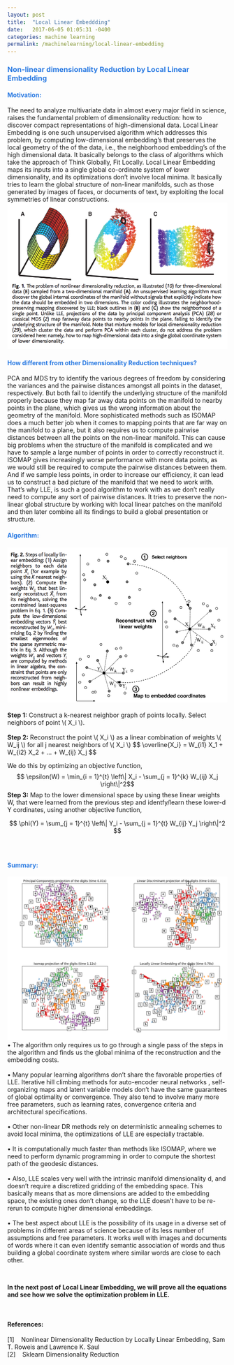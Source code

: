 ```yaml
---
layout: post
title:  "Local Linear Embeddding"
date:   2017-06-05 01:05:31 -0400
categories: machine learning
permalink: /machinelearning/local-linear-embedding
---
```



<h3 style="color:#2a7ae2"> Non-linear dimensionality Reduction by Local Linear Embedding </h3>
<section>
<h4 style="color:#2a7ae2">Motivation:</h4>
<p> The need to analyze multivariate data in almost every major field in science, raises the fundamental problem of dimensionality reduction: how to discover compact representations of high-dimensional data. Local Linear Embedding is one such unsupervised algorithm which addresses this problem, by computing low-dimensional embedding’s that preserves the local geometry of the of the data, i.e., the neighborhood embedding’s of the high dimensional data. It basically belongs to the class of algorithms which take the approach of Think Globally, Fit Locally. 
Local Linear Embedding maps its inputs into a single global co-ordinate system of lower dimensionality, and its optimizations don’t involve local minima. It basically tries to learn the global structure of non-linear manifolds, such as those generated by images of faces, or documents of text, by exploiting the local symmetries of linear constructions.
<img src="/assets/images/machine-learning/local-linear1.png">
</p>
</section>

<section>

<h4 style="color:#2a7ae2">How different from other Dimensionality Reduction techniques? </h4>
<p>
PCA and MDS try to identify the various degrees of freedom by considering the variances and the pairwise distances amongst all points in the dataset, respectively. But both fail to identify the underlying structure of the manifold properly because they map far away data points on the manifold to nearby points in the plane, which gives us the wrong information about the geometry of the manifold. 
More sophisticated methods such as ISOMAP does a much better job when it comes to mapping points that are far way on the manifold to a plane, but it also requires us to compute pairwise distances between all the points on the non-linear manifold. This can cause big problems when the structure of the manifold is complicated and we have to sample a large number of points in order to correctly reconstruct it. ISOMAP gives increasingly worse performance with more data points, as we would still be required to compute the pairwise distances between them. And if we sample less points, in order to increase our efficiency, it can lead us to construct a bad picture of the manifold that we need to work with. 
That’s why LLE, is such a good algorithm to work with as we don’t really need to compute any sort of pairwise distances. It tries to preserve the non-linear global structure by working with local linear patches on the manifold and then later combine all its findings to build a global presentation or structure. 
</p>
</section>

<section>

<h4 style="color:#2a7ae2">Algorithm: </h4>
<p>
<img src="/assets/images/machine-learning/local-linear2.png">
<br>
<br>
<strong>Step 1:</strong> Construct a k-nearest neighbor graph of points locally. Select neighbors of point \( X_i \). <br><br>
<strong>Step 2:</strong> Reconstruct the point \( X_i \) as a linear combination of weights \( W_ij \) for all j nearest neighbors of \( X_i \)
$$ \overline{X_i} = W_{i1} X_1 + W_{i2} X_2 + ... + W_{ij} X_j  $$

We do this by optimizing an objective function, 
$$ \epsilon(W) =  \min_{i = 1}^{t}  \left\| X_i - \sum_{j = 1}^{k} W_{ij} X_j \right\|^2$$
<strong>Step 3:</strong> Map to the lower dimensional space by using these linear weights W, that were learned from the previous step and identfy/learn these lower-d Y cordinates, using another objective function,

$$ \phi(Y) = \sum_{j = 1}^{t} \left\| Y_i - \sum_{j = 1}^{t} W_{ij} Y_j \right\|^2 $$
<br><br>
</p>
</section>

<section>
<h4 style="color:#2a7ae2">Summary:</h4>
<p>  
<img src="/assets/images/machine-learning/lle-comparison.png">
<br>
•	The algorithm only requires us to go through a single pass of the steps in the algorithm and finds us the global minima of the reconstruction and the embedding costs. <br><br>
•	Many popular learning algorithms don’t share the favorable properties of LLE. Iterative hill climbing methods for auto-encoder neural networks , self-organizing maps and latent variable models don’t have the same guarantees of global optimality or convergence. They also tend to involve many more free parameters, such as learning rates, convergence criteria and architectural specifications.  <br><br>
•	Other non-linear DR methods rely on deterministic annealing schemes to avoid local minima, the optimizations of LLE are especially tractable. <br><br>
•	It is computationally much faster than methods like ISOMAP, where we need to perform dynamic programming in order to compute the shortest path of the geodesic distances. <br><br>
•	Also, LLE scales very well with the intrinsic manifold dimensionality d, and doesn’t require a discretized gridding of the embedding space. This basically means that as more dimensions are added to the embedding space, the existing ones don’t change, so the LLE doesn’t have to be re-rerun to compute higher dimensional embeddings. <br><br>
•	The best aspect about LLE is the possibility of its usage in a diverse set of problems in different areas of science because of its less number of assumptions and free parameters. It works well with images and documents of words where it can even identify semantic association of words and thus building a global coordinate system where similar words are close to each other. 
</p>
<br>
</section>
<section>
	<p>
	<strong> In the next post of Local Linear Embedding, we will prove all the equations and see how we solve the optimization problem in LLE. </strong>
	</p>
</section>


<br>
<section>
	<h4> References:</h4>
	[1] &nbsp;&nbsp; Nonlinear Dimensionality Reduction by Locally Linear Embedding, Sam T. Roweis and Lawrence K. Saul <br>
	[2] &nbsp;&nbsp; Sklearn Dimensionality Reduction 
</section>  